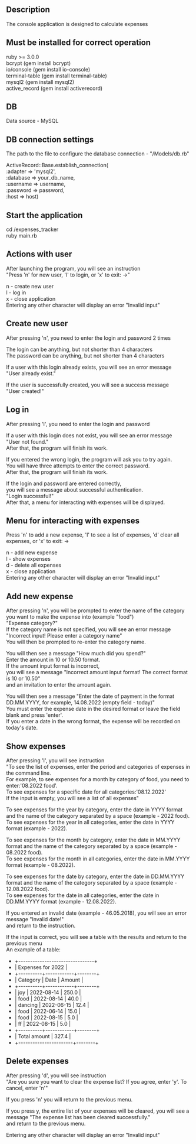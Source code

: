 ## Description

The console application is designed to calculate expenses <br />

## Must be installed for correct operation

ruby >= 3.0.0 <br />
bcrypt (gem install bcrypt) <br />
io/console (gem install io-console) <br />
terminal-table (gem install terminal-table) <br />
mysql2 (gem install mysql2) <br />
active_record (gem install activerecord) <br />

## DB

Data source - MySQL

## DB connection settings

The path to the file to configure the database connection - "/Models/db.rb" <br />

ActiveRecord::Base.establish_connection(<br />
:adapter  => 'mysql2',<br />
:database => your_db_name,<br />
:username => username,<br />
:password => password,<br />
:host     => host)<br />

## Start the application

cd /expenses_tracker<br />
ruby main.rb<br />

## Actions with user

After launching the program, you will see an instruction <br />
"Press 'n' for new user, 'l' to login, or 'x' to exit: ->"<br />

n - create new user<br />
l - log in<br />
x - close application<br />
Entering any other character will display an error "Invalid input"<br />

## Create new user

After pressing 'n', you need to enter the login and password 2 times<br />

The login can be anything, but not shorter than 4 characters<br />
The password can be anything, but not shorter than 4 characters<br />

If a user with this login already exists, you will see an error message<br />
"User already exist."<br />

If the user is successfully created, you will see a success message<br />
"User created!"<br />

## Log in

After pressing 'l', you need to enter the login and password<br />

If a user with this login does not exist, you will see an error message<br />
"User not found."<br />
After that, the program will finish its work.<br />

If you entered the wrong login, the program will ask you to try again.<br /> 
You will have three attempts to enter the correct password. <br />
After that, the program will finish its work.<br />

If the login and password are entered correctly, <br />
you will see a message about successful authentication.<br />
"Login successful!"<br />
After that, a menu for interacting with expenses will be displayed.<br />

## Menu for interacting with expenses

Press 'n' to add a new expense, 'l' to see a list of expenses, 'd' clear all expenses, or 'x' to exit: -><br />

n - add new expense<br />
l - show expenses<br />
d - delete all expenses<br />
x - close application<br />
Entering any other character will display an error "Invalid input"<br />

## Add new expense

After pressing 'n', you will be prompted to enter the name of the category <br />
you want to make the expense into (example "food")<br />
"Expense category?"<br />
If the category name is not specified, you will see an error message "Incorrect input! Please enter a category name"<br />
You will then be prompted to re-enter the category name.<br />

You will then see a message "How much did you spend?"<br />
Enter the amount in 10 or 10.50 format.<br />
If the amount input format is incorrect, <br />
you will see a message "Incorrect amount input format! The correct format is 10 or 10.50"<br />
and an invitation to enter the amount again.<br />

You will then see a message "Enter the date of payment in the format DD.MM.YYYY, for example, 14.08.2022 (empty field - today)"<br />
You must enter the expense date in the desired format or leave the field blank and press 'enter'.<br />
If you enter a date in the wrong format, the expense will be recorded on today's date.<br />

## Show expenses

After pressing 'l', you will see instruction<br />
"To see the list of expenses, enter the period and categories of expenses in the command line.<br />
For example, to see expenses for a month by category of food, you need to enter:'08.2022 food'.<br />
To see expenses for a specific date for all categories:'08.12.2022'<br />
If the input is empty, you will see a list of all expenses"<br />

To see expenses for the year by category, enter the date in YYYY format and the name of the category separated by a space (example - 2022 food).<br />
To see expenses for the year in all categories, enter the date in YYYY format (example - 2022).<br />

To see expenses for the month by category, enter the date in MM.YYYY format and the name of the category separated by a space (example - 08.2022 food).<br />
To see expenses for the month in all categories, enter the date in MM.YYYY format (example - 08.2022).<br />

To see expenses for the date by category, enter the date in DD.MM.YYYY format and the name of the category separated by a space (example - 12.08.2022 food).<br />
To see expenses for the date in all categories, enter the date in DD.MM.YYYY format (example - 12.08.2022).<br />

If you entered an invalid date (example - 46.05.2018), you will see an error message "Invalid date!"<br />
and return to the instruction.<br />

If the input is correct, you will see a table with the results and return to the previous menu<br />
An example of a table:<br />
<ul>
<li>+--------------------------------+</li>
<li>|       Expenses for 2022        |</li>
<li>+----------+------------+--------+</li>
<li>| Category | Date       | Amount |</li>
<li>+----------+------------+--------+</li>
<li>| joy      | 2022-08-14 | 250.0  |</li>
<li>| food     | 2022-08-14 | 40.0   |</li>
<li>| dancing  | 2022-06-15 | 12.4   |</li>
<li>| food     | 2022-06-14 | 15.0   |</li>
<li>| food     | 2022-08-15 | 5.0    |</li>
<li>| ff       | 2022-08-15 | 5.0    |</li>
<li>+----------+------------+--------+</li>
<li>| Total amount          | 327.4  |</li>
<li>+-----------------------+--------+</li>
</ul>

## Delete expenses

After pressing 'd', you will see instruction<br />
"Are you sure you want to clear the expense list? If you agree, enter 'y'. To cancel, enter 'n'"<br />

If you press 'n' you will return to the previous menu.<br />

If you press y, the entire list of your expenses will be cleared, you will see a message "The expense list has been cleared successfully."<br />
and return to the previous menu.<br />

Entering any other character will display an error "Invalid input"<br />




